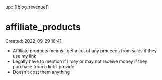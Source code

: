up:: [[blog_revenue]]

# affiliate_products
Created: 2022-09-29 18:41

- Affiliate products means I get a cut of any proceeds from sales if they use my link
- Legally have to mention if I may or may not receive money if they purchase from a link I provide
- Doesn't cost them anything